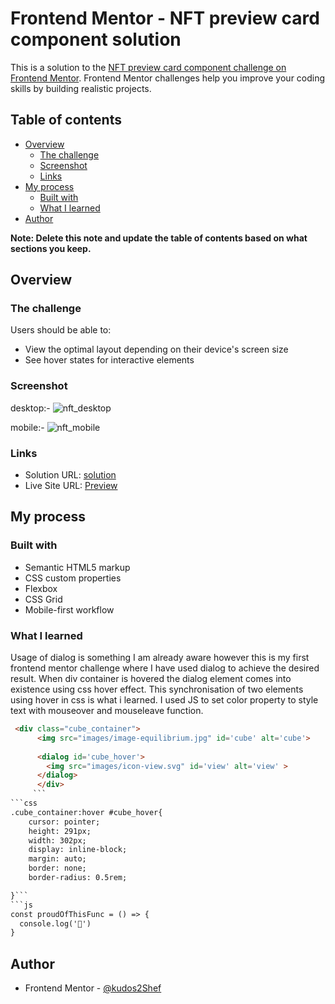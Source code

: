 # Frontend Mentor - NFT preview card component solution

This is a solution to the [NFT preview card component challenge on Frontend Mentor](https://www.frontendmentor.io/challenges/nft-preview-card-component-SbdUL_w0U). Frontend Mentor challenges help you improve your coding skills by building realistic projects. 

## Table of contents

- [Overview](#overview)
  - [The challenge](#the-challenge)
  - [Screenshot](#screenshot)
  - [Links](#links)
- [My process](#my-process)
  - [Built with](#built-with)
  - [What I learned](#what-i-learned)
- [Author](#author)

**Note: Delete this note and update the table of contents based on what sections you keep.**

## Overview

### The challenge

Users should be able to:

- View the optimal layout depending on their device's screen size
- See hover states for interactive elements

### Screenshot
desktop:-
![nft_desktop](https://github.com/kudos2Shef/NFT-PREVIEW-CARD/assets/16985060/064243f9-5c41-465a-b872-850bc11b23d8)

mobile:-
![nft_mobile](https://github.com/kudos2Shef/NFT-PREVIEW-CARD/assets/16985060/573152c5-7568-4ce8-ae4e-9b24eedb4178)

### Links

- Solution URL: [solution](https://your-solution-url.com)
- Live Site URL: [Preview](https://nft-preview-card-nine-olive.vercel.app/)

## My process

### Built with

- Semantic HTML5 markup
- CSS custom properties
- Flexbox
- CSS Grid
- Mobile-first workflow


### What I learned

Usage of dialog is something I am already aware however this is my first frontend  mentor challenge where I have used dialog to achieve the desired result. When div container is hovered the dialog element comes into existence using css hover effect. This synchronisation of two elements using hover in css is what i learned. I used JS to set color property to style text with mouseover and mouseleave function.    
```html
 <div class="cube_container">
      <img src="images/image-equilibrium.jpg" id='cube' alt='cube'>
      
      <dialog id='cube_hover'>
        <img src="images/icon-view.svg" id='view' alt='view' >
      </dialog>
      </div>
     ```
```css
.cube_container:hover #cube_hover{
	cursor: pointer;
	height: 291px;
	width: 302px;
	display: inline-block;
	margin: auto;
	border: none;
	border-radius: 0.5rem;

}```
```js
const proudOfThisFunc = () => {
  console.log('🎉')
}
```


## Author

- Frontend Mentor - [@kudos2Shef](https://www.frontendmentor.io/profile/kudos2Shef)



